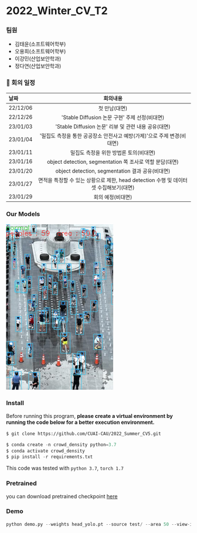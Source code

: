 # 2022_Winter_CV_T2
### 팀원
- 김태윤(소프트웨어학부)
- 오용희(소프트웨어학부)
- 이강민(산업보안학과)
- 정다연(산업보안학과)


### :calendar: 회의 일정
|날짜|회의내용|
|:---|:----------------:|
|22/12/06| 첫 만남(대면) |
|22/12/26| 'Stable Diffusion 논문 구현' 주제 선정(비대면) |
|23/01/03| 'Stable Diffusion 논문' 리뷰 및 관련 내용 공유(대면) |
|23/01/04| '밀집도 측정을 통한 공공장소 안전사고 예방(가제)'으로 주제 변경(비대면) |
|23/01/11| 밀집도 측정을 위한 방법론 토의(비대면) |
|23/01/16| object detection, segmentation 쪽 조사로 역할 분담(대면) |
|23/01/20| object detection, segmentation 결과 공유(비대면) |
|23/01/27| 면적을 특정할 수 있는 상황으로 제한, head detection 수행 및 데이터셋 수집해보기(대면) |
|23/01/29| 회의 예정(비대면) |


### Our Models
![demo](./imgs/img.PNG)

### Install
Before running this program, **please create a virtual environment by running the code below for a better execution environment.** 

```
$ git clone https://github.com/CUAI-CAU/2022_Summer_CV5.git
```

```python
$ conda create -n crowd_density python=3.7
$ conda activate crowd_density
$ pip install -r requirements.txt
```

This code was tested with `python 3.7`, `torch 1.7`

### Pretrained
you can download pretrained checkpoint [here](https://drive.google.com/file/d/1JMd6_RCucjx9ozuW4o0U1kt3TQJpaty4/view?usp=sharing)

### Demo

```python
python demo.py --weights head_yolo.pt --source test/ --area 50 --view-img
```

